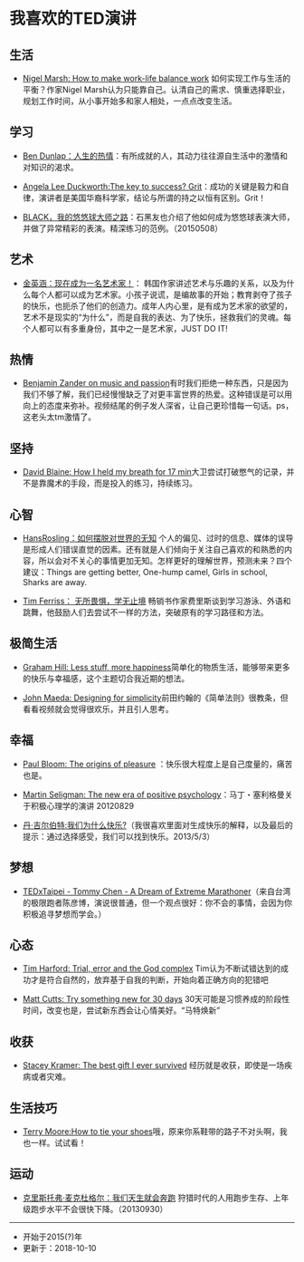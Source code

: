 # 我喜欢的TED演讲

## 生活

- [Nigel Marsh: How to make work-life balance work](http://www.ted.com/talks/nigel_marsh_how_to_make_work_life_balance_work?language=zh-cn) 如何实现工作与生活的平衡？作家Nigel Marsh认为只能靠自己。认清自己的需求、慎重选择职业，规划工作时间，从小事开始多和家人相处，一点点改变生活。

## 学习

- [Ben Dunlap：人生的热情](http://v.163.com/movie/2012/6/A/9/M90DSMKTD_M90DSQQA9.html)：有所成就的人，其动力往往源自生活中的激情和对知识的渴求。

- [Angela Lee Duckworth:The key to success? Grit](http://www.ted.com/talks/angela_lee_duckworth_the_key_to_success_grit)：成功的关键是毅力和自律，演讲者是美国华裔科学家，结论与所谓的持之以恒有区别。Grit！

- [BLACK，我的悠悠球大师之路](http://v.163.com/movie/2013/10/A/H/M9AI14GAM_M9AI171AH.html)：石黑友也介绍了他如何成为悠悠球表演大师，并做了异常精彩的表演。精深练习的范例。（20150508）

## 艺术

- [金英涵：现在成为一名艺术家！](http://www.ted.com/talks/young_ha_kim_be_an_artist_right_now?language=zh-cn)： 韩国作家讲述艺术与乐趣的关系，以及为什么每个人都可以成为艺术家。小孩子说谎，是编故事的开始；教育剥夺了孩子的快乐，也扼杀了他们的创造力。成年人内心里，是有成为艺术家的欲望的，艺术不是现实的“为什么”，而是自我的表达、为了快乐，拯救我们的灵魂。每个人都可以有多重身份，其中之一是艺术家，JUST DO IT!

## 热情

- [Benjamin Zander on music and passion](http://www.ted.com/talks/benjamin_zander_on_music_and_passion.html)有时我们拒绝一种东西，只是因为我们不够了解，我们已经慢慢缺乏了对更丰富世界的热爱。这种错误是可以用向上的态度来弥补。视频结尾的例子发人深省，让自己更珍惜每一句话。ps，这老头太tm激情了。

## 坚持

- [David Blaine: How I held my breath for 17 min](http://www.ted.com/talks/david_blaine_how_i_held_my_breath_for_17_min.html)大卫尝试打破憋气的记录，并不是靠魔术的手段，而是投入的练习，持续练习。
 
## 心智

- [HansRosling：如何摆脱对世界的无知](http://www.ted.com/talks/hans_and_ola_rosling_how_not_to_be_ignorant_about_the_world?language=zh-cn) 个人的偏见、过时的信息、媒体的误导是形成人们错误直觉的因素。还有就是人们倾向于关注自己喜欢的和熟悉的内容，所以会对不关心的事情更加无知。怎样更好的理解世界，预测未来？四个建议：Things are getting better, One-hump camel, Girls in school, Sharks are away.

- [Tim Ferriss： 无所畏惧，学无止境](https://www.ted.com/talks/tim_ferriss_smash_fear_learn_anything?language=zh-cn) 畅销书作家费里斯谈到学习游泳、外语和跳舞，他鼓励人们去尝试不一样的方法，突破原有的学习路径和方法。

## 极简生活

- [Graham Hill: Less stuff, more happiness](http://www.ted.com/talks/graham_hill_less_stuff_more_happiness.html)简单化的物质生活，能够带来更多的快乐与幸福感，这个主题切合我近期的想法。

- [John Maeda: Designing for simplicity](http://www.ted.com/talks/john_maeda_on_the_simple_life.html)前田约翰的《简单法则》很教条，但看看视频就会觉得很欢乐，并且引人思考。

## 幸福

- [Paul Bloom: The origins of pleasure](http://www.ted.com/talks/paul_bloom_the_origins_of_pleasure.html) ：快乐很大程度上是自己度量的，痛苦也是。

- [Martin Seligman: The new era of positive psychology](http://www.ted.com/talks/martin_seligman_on_the_state_of_psychology.html)：马丁・塞利格曼关于积极心理学的演讲 20120829

- [丹·吉尔伯特:我们为什么快乐?](http://v.youku.com/v_show/id_XNDg0MTkyMzY0.html)（我很喜欢里面对生成快乐的解释，以及最后的提示：通过选择感受，我们可以找到快乐。2013/5/3）

## 梦想

- [TEDxTaipei - Tommy Chen - A Dream of Extreme Marathoner](http://www.tudou.com/programs/view/t0SF3dWX5qY/)（来自台湾的极限跑者陈彦博，演说很普通，但一个观点很好：你不会的事情，会因为你积极追寻梦想而学会。）

## 心态

- [Tim Harford: Trial, error and the God complex](http://www.ted.com/talks/tim_harford.html) Tim认为不断试错达到的成功才是符合自然的，放弃基于自我的判断，开始向着正确方向的犯错吧

- [Matt Cutts: Try something new for 30 days](http://www.ted.com/talks/lang/en/matt_cutts_try_something_new_for_30_days.html) 30天可能是习惯养成的阶段性时间，改变也是，尝试新东西会让心情美好。“马特焕新”

## 收获

- [Stacey Kramer: The best gift I ever survived](http://www.ted.com/talks/stacey_kramer_the_best_gift_i_ever_survived.html) 经历就是收获，即使是一场疾病或者灾难。


## 生活技巧

- [Terry Moore:How to tie your shoes](http://www.ted.com/talks/terry_moore_how_to_tie_your_shoes.html)哦，原来你系鞋带的路子不对头啊，我也一样。试试看！

## 运动 

- [克里斯托弗·麦克杜格尔：我们天生就会奔跑](https://www.ted.com/talks/christopher_mcdougall_are_we_born_to_run?language=zh-cn) 狩猎时代的人用跑步生存、上年级跑步水平不会很快下降。（20130930）

---

- 开始于2015(?)年
- 更新于：2018-10-10

